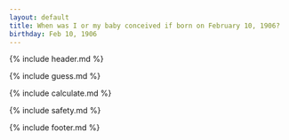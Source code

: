 ```yaml
---
layout: default
title: When was I or my baby conceived if born on February 10, 1906?
birthday: Feb 10, 1906
---
```


{% include header.md %}

{% include guess.md %}

{% include calculate.md %}

{% include safety.md %}

{% include footer.md %}



